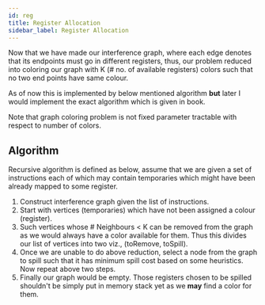 ```yaml
---
id: reg 
title: Register Allocation 
sidebar_label: Register Allocation 
---
```


Now that we have made our interference graph, where each edge denotes that its endpoints must go in different registers, thus, our problem reduced into coloring our graph with K (# no. of available registers) colors such that no two end points have same colour. 

As of now this is implemented by below mentioned algorithm **but** later I would implement the exact algorithm which is given in book.

Note that graph coloring problem is not fixed parameter tractable with respect to number of colors.

## Algorithm 

Recursive algorithm is defined as below, assume that we are given a set of instructions each of which may contain temporaries which might have been already mapped to some register.

1. Construct interference graph given the list of instructions. 
3. Start with vertices (temporaries) which have not been assigned a colour (register).
5. Such vertices whose # Neighbours $<$ K can be removed from the graph as we would always have a color available for them. Thus this divides our list of vertices into two viz., (toRemove, toSpill). 
6. Once we are unable to do above reduction, select a node from the graph to spill such that it has minimum spill cost based on some heuristics. Now repeat above two steps.
7. Finally our graph would be empty. Those registers chosen to be spilled shouldn't be simply put in memory stack yet as we **may** find a color for them.
